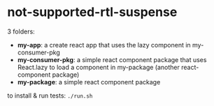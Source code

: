 # not-supported-rtl-suspense

3 folders:

* __my-app__: a create react app that uses the lazy component in my-consumer-pkg
* __my-consumer-pkg__: a simple react component package that uses React.lazy to load a component in my-package (another react-component package)
* __my-package__: a simple react component package

to install & run tests:
`./run.sh`


